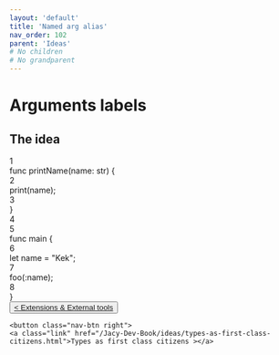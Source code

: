 ```yaml
---
layout: 'default'
title: 'Named arg alias'
nav_order: 102
parent: 'Ideas'
# No children
# No grandparent
---
```


# Arguments labels

## The idea

<div class="code-fence">
            <div class="copy"><i class="far fa-copy"></i></div>
            <div class="code line-numbers highlight-jc hljs">
                <div class="line-num" data-line-num="1">1</div><div class="line"><span class="hljs-keyword">func</span> <span class="hljs-title function_">printName</span>(name: <span class="hljs-type">str</span>) {</div><div class="line-num" data-line-num="2">2</div><div class="line">    <span class="hljs-title function_ invoke__">print</span>(name);</div><div class="line-num" data-line-num="3">3</div><div class="line">}</div><div class="line-num" data-line-num="4">4</div><div class="line"></div><div class="line-num" data-line-num="5">5</div><div class="line"><span class="hljs-keyword">func</span> <span class="hljs-title function_">main</span> {</div><div class="line-num" data-line-num="6">6</div><div class="line">    <span class="hljs-keyword">let</span> <span class="hljs-variable">name</span> = <span class="hljs-string">&quot;Kek&quot;</span>;</div><div class="line-num" data-line-num="7">7</div><div class="line">    <span class="hljs-title function_ invoke__">foo</span>(:name);</div><div class="line-num" data-line-num="8">8</div><div class="line">}</div>
            </div>
        </div>
<div class="nav-btn-block">
    <button class="nav-btn left">
    <a class="link" href="/Jacy-Dev-Book/ideas/extended-tools">< Extensions & External tools</a>
</button>

    <button class="nav-btn right">
    <a class="link" href="/Jacy-Dev-Book/ideas/types-as-first-class-citizens.html">Types as first class citizens ></a>
</button>

</div>
